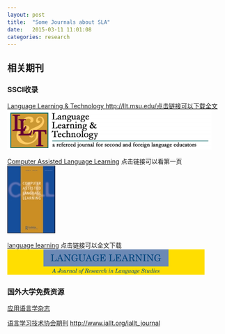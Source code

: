 ```yaml
---
layout: post
title:  "Some Journals about SLA"
date:   2015-03-11 11:01:08
categories: research
---
```


## 相关期刊 ##

### SSCI收录 ###
[Language Learning & Technology ](http://llt.msu.edu/)http://llt.msu.edu/点击链接可以下载全文
![语言学习与技术](/figures/journal_language_learning_and_technology.png)

[Computer Assisted Language Learning](http://www.tandfonline.com/loi/ncal20 "Computer Assisted Language Learning")  点击链接可以看第一页  
![计算机辅助语言学习](/figures/journal_computer_assisted_language_learning.jpg)

[language learning](http://onlinelibrary.wiley.com/doi/10.1111/lang.12010/abstract)  点击链接可以全文下载
![封面](/figures/Journal_language_learning.gif)

### 国外大学免费资源 ###
[应用语言学杂志](http://www.dliflc.edu/publications.aspx "应用语言学")

[语言学习技术协会期刊](http://www.iallt.org/iallt_journal)
http://www.iallt.org/iallt_journal
